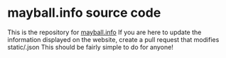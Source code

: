 # mayball.info source code

This is the repository for [mayball.info](https://www.mayball.info)
If you are here to update the information displayed on the website, create a pull request that modifies static/<year>.json
This should be fairly simple to do for anyone!
